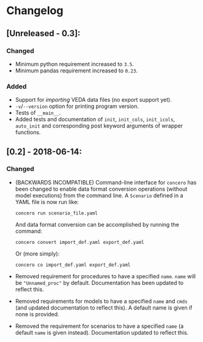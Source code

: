 # Changelog

## [Unreleased - 0.3]:

### Changed

 * Minimum python requirement increased to `3.5`.
 * Minimum pandas requirement increased to `0.23`.

### Added

 * Support for *importing* VEDA data files (no export support yet).
 * `-v`/`--version` option for printing program version.
 * Tests of ``__main__``.
 * Added tests and documentation of `init`, `init_cols`, `init_icols`, `auto_init` and corresponding post keyword arguments of wrapper functions.

## [0.2] - 2018-06-14:

### Changed
 * (BACKWARDS INCOMPATIBLE) Command-line interface for ``concero`` has been changed to enable data format conversion operations (without model executions) from the command line. A ``Scenario`` defined in a YAML file is now run like:

    ```concero run scenario_file.yaml```

   And data format conversion can be accomplished by running the command:

   ```concero convert import_def.yaml export_def.yaml```

   Or (more simply):

   ```concero co import_def.yaml export_def.yaml```

 * Removed requirement for procedures to have a specified `name`. `name` will be `"Unnamed_proc"` by default. Documentation has been updated to reflect this.
 * Removed requirements for models to have a specified `name` and ``cmds`` (and updated documentation to reflect this). A default name is given if none is provided.
 * Removed the requirement for scenarios to have a specified ``name`` (a default ``name`` is given instead). Documentation updated to reflect this.